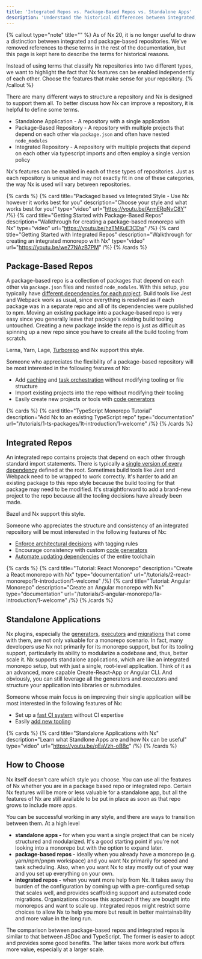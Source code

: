 ```yaml
---
title: 'Integrated Repos vs. Package-Based Repos vs. Standalone Apps'
description: 'Understand the historical differences between integrated, package-based, and standalone repositories in Nx, and how to choose the right approach for your needs.'
---
```


{% callout type="note" title="" %}
As of Nx 20, it is no longer useful to draw a distinction between integrated and package-based repositories. We've removed references to these terms in the rest of the documentation, but this page is kept here to describe the terms for historical reasons.

Instead of using terms that classify Nx repositories into two different types, we want to highlight the fact that Nx features can be enabled independently of each other. Choose the features that make sense for your repository.
{% /callout %}

There are many different ways to structure a repository and Nx is designed to support them all. To better discuss how Nx can improve a repository, it is helpful to define some terms.

- Standalone Application - A repository with a single application
- Package-Based Repository - A repository with multiple projects that depend on each other via `package.json` and often have nested `node_modules`
- Integrated Repository - A repository with multiple projects that depend on each other via typescript imports and often employ a single version policy

Nx's features can be enabled in each of these types of repositories. Just as each repository is unique and may not exactly fit in one of these categories, the way Nx is used will vary between repositories.

{% cards %}
{% card title="Packaged based vs Integrated Style - Use Nx however it works best for you" description="Choose your style and what works best for you!" type="video" url="https://youtu.be/ArmERpNvC8Y" /%}
{% card title="Getting Started with Package-Based Repos" description="Walkthrough for creating a package-based monorepo with Nx" type="video" url="https://youtu.be/hzTMKuE3CDw" /%}
{% card title="Getting Started with Integrated Repos" description="Walkthrough for creating an integrated monorepo with Nx" type="video" url="https://youtu.be/weZ7NAzB7PM" /%}
{% /cards %}

## Package-Based Repos

A package-based repo is a collection of packages that depend on each other via `package.json` files and nested `node_modules`. With this setup, you typically have [different dependencies for each project](/concepts/decisions/dependency-management). Build tools like Jest and Webpack work as usual, since everything is resolved as if each package was in a separate repo and all of its dependencies were published to npm. Moving an existing package into a package-based repo is very easy since you generally leave that package's existing build tooling untouched. Creating a new package inside the repo is just as difficult as spinning up a new repo since you have to create all the build tooling from scratch.

Lerna, Yarn, Lage, [Turborepo](/recipes/adopting-nx/from-turborepo) and Nx support this style.

Someone who appreciates the flexibility of a package-based repository will be most interested in the following features of Nx:

- Add [caching](/features/cache-task-results) and [task orchestration](/features/run-tasks) without modifying tooling or file structure
- Import existing projects into the repo without modifying their tooling
- Easily create new projects or tools with [code generators](/features/generate-code)

{% cards %}
{% card title="TypeScript Monorepo Tutorial" description="Add Nx to an existing TypeScript repo" type="documentation" url="/tutorials/1-ts-packages/1t-introduction/1-welcome" /%}
{% /cards %}

## Integrated Repos

An integrated repo contains projects that depend on each other through standard import statements. There is typically a [single version of every dependency](/concepts/decisions/dependency-management) defined at the root. Sometimes build tools like Jest and Webpack need to be wrapped to work correctly. It's harder to add an existing package to this repo style because the build tooling for that package may need to be modified. It's straightforward to add a brand-new project to the repo because all the tooling decisions have already been made.

Bazel and Nx support this style.

Someone who appreciates the structure and consistency of an integrated repository will be most interested in the following features of Nx:

- [Enforce architectural decisions](/features/enforce-module-boundaries) with tagging rules
- Encourage consistency with custom [code generators](/features/generate-code)
- [Automate updating dependencies](/features/automate-updating-dependencies) of the entire toolchain

{% cards %}
{% card title="Tutorial: React Monorepo" description="Create a React monorepo with Nx" type="documentation" url="/tutorials/2-react-monorepo/1r-introduction/1-welcome" /%}
{% card title="Tutorial: Angular Monorepo" description="Create an Angular monorepo with Nx" type="documentation" url="/tutorials/3-angular-monorepo/1a-introduction/1-welcome" /%}
{% /cards %}

## Standalone Applications

Nx plugins, especially the [generators](/features/generate-code), [executors](/concepts/executors-and-configurations) and [migrations](/features/automate-updating-dependencies) that come with them, are not only valuable for a monorepo scenario. In fact, many developers use Nx not primarily for its monorepo support, but for its tooling support, particularly its ability to modularize a codebase and, thus, better scale it. Nx supports standalone applications, which are like an integrated monorepo setup, but with just a single, root-level application. Think of it as an advanced, more capable Create-React-App or Angular CLI. And obviously, you can still leverage all the generators and executors and structure your application into libraries or submodules.

Someone whose main focus is on improving their single application will be most interested in the following features of Nx:

- Set up a [fast CI system](/ci/intro/ci-with-nx) without CI expertise
- Easily [add new tooling](/plugin-registry)

{% cards %}
{% card title="Standalone Applications with Nx" description="Learn what Standlone Apps are and how Nx can be useful" type="video" url="https://youtu.be/qEaVzh-oBBc" /%}
{% /cards %}

## How to Choose

Nx itself doesn't care which style you choose. You can use all the features of Nx whether you are in a package based repo or integrated repo. Certain Nx features will be more or less valuable for a standalone app, but all the features of Nx are still available to be put in place as soon as that repo grows to include more apps.

You can be successful working in any style, and there are ways to transition between them. At a high level

- **standalone apps -** for when you want a single project that can be nicely structured and modularized. It's a good starting point if you're not looking into a monorepo but with the option to expand later.
- **package-based repos -** ideally when you already have a monorepo (e.g. yarn/npm/pnpm workspace) and you want Nx primarily for speed and task scheduling. Also, when you want Nx to stay mostly out of your way and you set up everything on your own.
- **integrated repos -** when you want more help from Nx. It takes away the burden of the configuration by coming up with a pre-configured setup that scales well, and provides scaffolding support and automated code migrations. Organizations choose this approach if they are bought into monorepos and want to scale up. Integrated repos might restrict some choices to allow Nx to help you more but result in better maintainability and more value in the long run.

The comparison between package-based repos and integrated repos is similar to that between JSDoc and TypeScript. The former is easier to adopt and provides some good benefits. The latter takes more work but offers more value, especially at a larger scale.
